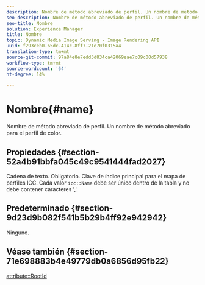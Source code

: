 ```yaml
---
description: Nombre de método abreviado de perfil. Un nombre de método abreviado para el perfil de color.
seo-description: Nombre de método abreviado de perfil. Un nombre de método abreviado para el perfil de color.
seo-title: Nombre
solution: Experience Manager
title: Nombre
topic: Dynamic Media Image Serving - Image Rendering API
uuid: f293ceb0-65dc-414c-8ff7-21e70f0315a4
translation-type: tm+mt
source-git-commit: 97a84e8e7edd3d834ca42069eae7c09c00d57938
workflow-type: tm+mt
source-wordcount: '64'
ht-degree: 14%

---
```



# Nombre{#name}

Nombre de método abreviado de perfil. Un nombre de método abreviado para el perfil de color.

## Propiedades {#section-52a4b91bbfa045c49c9541444fad2027}

Cadena de texto. Obligatorio. Clave de índice principal para el mapa de perfiles ICC. Cada valor `icc::Name` debe ser único dentro de la tabla y no debe contener caracteres &#39;,&#39;.

## Predeterminado {#section-9d23d9b082f541b5b29b4ff92e942942}

Ninguno.

## Véase también {#section-71e698883b4e49779db0a6856d95fb22}

[attribute::RootId](../../../../../ir-api/material-cat/image-rendering-api-ref/c-ir-material-catalog/c-ir-attributes-reference/r-ir-rootid.md#reference-54b42b7125824be593378c1accb70d5a)
